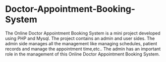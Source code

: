 # Doctor-Appointment-Booking-System
The Online Doctor Appointment Booking System is a mini project developed using PHP and Mysql. The project contains an admin and user sides. The admin side manages all the management like managing schedules, patient records and manage the appointment time,etc.. The admin has an important role in the management of this Online Doctor Appointment Booking System.
